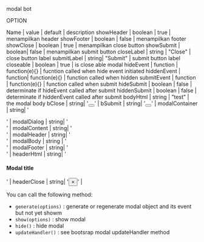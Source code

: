 modal bot

OPTION

Name | value | default | description
showHeader | boolean | true | menampilkan header
showFooter | boolean | false | menampilkan footer
showClose | boolean | true | menampilkan close button
showSubmit | boolean| false | menampilkan submit button
closeLabel | string | "Close" | close button label 
submitLabel | string| "Submit" | submit button label
closeable | boolean | true | is close able modal
hideEvent | function | function(e){} | fucntion called when hide event initiated
hiddenEvent | function| function(e){} | function called when hidden
submitEvent | function | function(e){} | function called when submit
hideSubmit | boolean | false | determinate if hideEvent called after submit
hiddenSubmit | boolean | false |  determinate if hiddenEvent called after submit
bodyHtml | string | "test" |  the modal body
bClose | string| '<button type="button" class="btn btn-default" data-dismiss="modal"></button>' | 
bSubmit | string| '<button type="button" class="btn btn-default" data-dismiss="modal"></button>' | 
modalContainer | string| '<div class="modal fade" tabindex="-1" role="dialog" aria-labelledby="myModalLabel"></div>' | 
modalDialog | string| '<div class="modal-dialog" role="document"></div>' | 
modalContent | string| '<div class="modal-content"></div>' | 
modalHeader | string| '<div class="modal-header"></div>' | 
modalBody | string | '<div class="modal-body"></div>' | 
modalFooter | string| '<div class="modal-footer"></div>' | 
headerHtml | string| '<h4 class="modal-title">Modal title</h4>' | 
headerClose | string| '<button type="button" class="close" data-dismiss="modal" aria-label="Close"><span aria-hidden="true">&times;</span></button>' | 

You can call the following method:

* `generate(options)` : generate or regenerate modal object and its event but not yet showm
* `show(options)` : show modal
* `hide()` : hide modal
* `updateHandler()` : see bootsrap modal updateHandler method